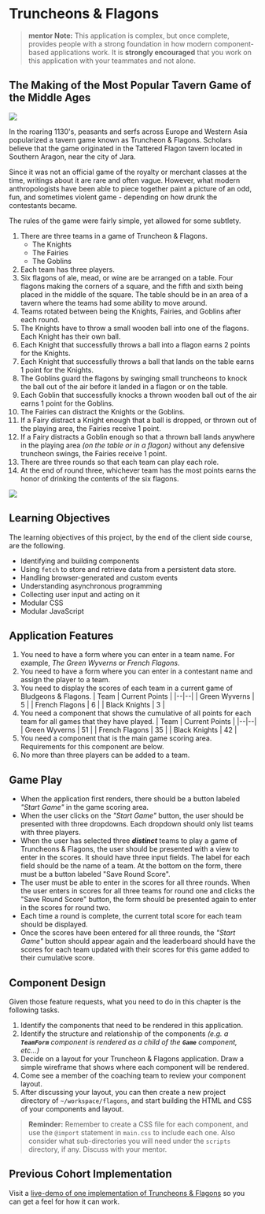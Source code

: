 # Truncheons &amp; Flagons

> **mentor Note:** This application is complex, but once complete, provides people with a strong foundation in how modern component-based applications work. It is **strongly encouraged** that you work on this application with your teammates and not alone.

## The Making of the Most Popular Tavern Game of the Middle Ages

![](./images/tattered-flagon.jpeg)

In the roaring 1130's, peasants and serfs across Europe and Western Asia popularized a tavern game known as Truncheon & Flagons. Scholars believe that the game originated in the Tattered Flagon tavern located in Southern Aragon, near the city of Jara.

Since it was not an official game of the royalty or merchant classes at the time, writings about it are rare and often vague. However, what modern anthropologists have been able to piece together paint a picture of an odd, fun, and sometimes violent game - depending on how drunk the contestants became.

The rules of the game were fairly simple, yet allowed for some subtlety.

1. There are three teams in a game of Truncheon & Flagons.
    * The Knights
    * The Fairies
    * The Goblins
1. Each team has three players.
1. Six flagons of ale, mead, or wine are be arranged on a table. Four flagons making the corners of a square, and the fifth and sixth being placed in the middle of the square. The table should be in an area of a tavern where the teams had some ability to move around.
1. Teams rotated between being the Knights, Fairies, and Goblins after each round.
1. The Knights have to throw a small wooden ball into one of the flagons. Each Knight has their own ball.
1. Each Knight that successfully throws a ball into a flagon earns 2 points for the Knights.
1. Each Knight that successfully throws a ball that lands on the table earns 1 point for the Knights.
1. The Goblins guard the flagons by swinging small truncheons to knock the ball out of the air before it landed in a flagon or on the table.
1. Each Goblin that successfully knocks a thrown wooden ball out of the air earns 1 point for the Goblins.
1. The Fairies can distract the Knights or the Goblins.
1. If a Fairy distract a Knight enough that a ball is dropped, or thrown out of the playing area, the Fairies receive 1 point.
1. If a Fairy distracts a Goblin enough so that a thrown ball lands anywhere in the playing area _(on the table or in a flagon)_ without any defensive truncheon swings, the Fairies receive 1 point.
1. There are three rounds so that each team can play each role.
1. At the end of round three, whichever team has the most points earns the honor of drinking the contents of the six flagons.

![](./images/bludgeon.jpg)



## Learning Objectives

The learning objectives of this project, by the end of the client side course, are the following.

* Identifying and building components
* Using `fetch` to store and retrieve data from a persistent data store.
* Handling browser-generated and custom events
* Understanding asynchronous programming
* Collecting user input and acting on it
* Modular CSS
* Modular JavaScript

## Application Features

1. You need to have a form where you can enter in a team name. For example, _The Green Wyverns_ or _French Flagons_.
1. You need to have a form where you can enter in a contestant name and assign the player to a team.
1. You need to display the scores of each team in a current game of Bludgeons & Flagons.
    | Team | Current Points |
    |--|--|
    | Green Wyverns | 5 |
    | French Flagons | 6 |
    | Black Knights | 3 |
1. You need a component that shows the cumulative of all points for each team for all games that they have played.
    | Team | Current Points |
    |--|--|
    | Green Wyverns | 51 |
    | French Flagons | 35 |
    | Black Knights | 42 |
1. You need a component that is the main game scoring area. Requirements for this component are below.
1. No more than three players can be added to a team.

## Game Play

* When the application first renders, there should be a button labeled _"Start Game"_ in the game scoring area.
* When the user clicks on the _"Start Game"_ button, the user should be presented with three dropdowns. Each dropdown should only list teams with three players.
* When the user has selected three _**distinct**_ teams to play a game of Truncheons & Flagons, the user should be presented with a view to enter in the scores. It should have three input fields. The label for each field should be the name of a team. At the bottom on the form, there must be a button labeled "Save Round Score".
* The user must be able to enter in the scores for all three rounds. When the user enters in scores for all three teams for round one and clicks the "Save Round Score" button, the form should be presented again to enter in the scores for round two.
* Each time a round is complete, the current total score for each team should be displayed.
* Once the scores have been entered for all three rounds, the _"Start Game"_ button should appear again and the leaderboard should have the scores for each team updated with their scores for this game added to their cumulative score.

## Component Design

Given those feature requests, what you need to do in this chapter is the following tasks.

1. Identify the components that need to be rendered in this application.
1. Identify the structure and relationship of the components _(e.g. a **`TeamForm`** component is rendered as a child of the **`Game`** component, etc...)_
1. Decide on a layout for your Truncheon &amp; Flagons application. Draw a simple wireframe that shows where each component will be rendered.
1. Come see a member of the coaching team to review your component layout.
1. After discussing your layout, you can then create a new project directory of `~/workspace/flagons`, and start building the HTML and CSS of your components and layout.

> **Reminder:** Remember to create a CSS file for each component, and use the `@import` statement in `main.css` to include each one. Also consider what sub-directories you will need under the `scripts` directory, if any. Discuss with your mentor.

## Previous Cohort Implementation

Visit a [live-demo of one implementation of Truncheons &amp; Flagons](http://truncheons.nss.team/) so you can get a feel for how it can work.